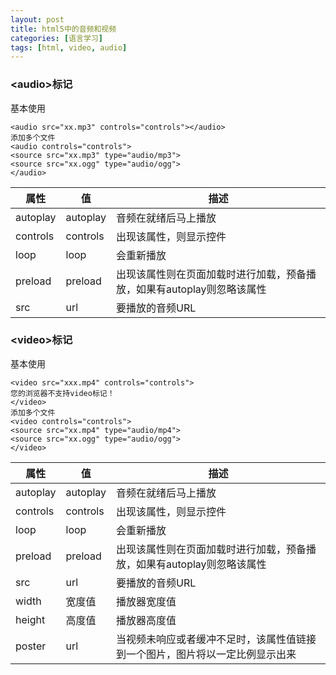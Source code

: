 ```yaml
---
layout: post
title: html5中的音频和视频
categories: [语言学习]
tags: [html, video, audio]
---
```

### \<audio>标记
基本使用

```
<audio src="xx.mp3" controls="controls"></audio>
添加多个文件
<audio controls="controls">
<source src="xx.mp3" type="audio/mp3">
<source src="xx.ogg" type="audio/ogg">
</audio>
```
|属性|值|描述|
|----|----|----|
|autoplay|autoplay|音频在就绪后马上播放|
|controls|controls|出现该属性，则显示控件|
|loop|loop|会重新播放|
|preload|preload|出现该属性则在页面加载时进行加载，预备播放，如果有autoplay则忽略该属性|
|src|url|要播放的音频URL|

### \<video>标记
基本使用

```
<video src="xxx.mp4" controls="controls">
您的浏览器不支持video标记！
</video>
添加多个文件
<video controls="controls">
<source src="xx.mp4" type="audio/mp4">
<source src="xx.ogg" type="audio/ogg">
</video>
```

|属性|值|描述|
|----|----|----|
|autoplay|autoplay|音频在就绪后马上播放|
|controls|controls|出现该属性，则显示控件|
|loop|loop|会重新播放|
|preload|preload|出现该属性则在页面加载时进行加载，预备播放，如果有autoplay则忽略该属性|
|src|url|要播放的音频URL|
|width|宽度值|播放器宽度值|
|height|高度值|播放器高度值|
|poster|url|当视频未响应或者缓冲不足时，该属性值链接到一个图片，图片将以一定比例显示出来|
